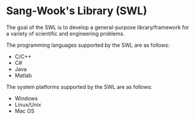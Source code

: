 # Sang-Wook's Library (SWL)

The goal of the SWL is to develop a general-purpose library/framework for a variety of scientific and engineering problems.

The programming languages supported by the SWL are as follows:
* C/C++
* C#
* Java
* Matlab

The system platforms supported by the SWL are as follows:
* Windows
* Linux/Unix
* Mac OS
